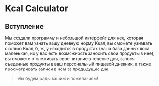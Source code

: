 # Kcal Calculator
## Вступление ##
Мы создали программу и небольшой интерфейс для нее, которая поможет вам узнать вашу дневную норму Ккал, вы сможете узнавать сколько Ккал, б, ж, у находится в продуктах (наша база данных пока маленькая, но у вас есть возможность заносить свои продукты в нее), вы сможете отслеживать свое питание в течение дня, занося съеденные продукты в ваш персональный пищевой дневник, а также просматривать записи в нем за предыдущие дни.
>Мы будем рады вашим и пожеланиям!
